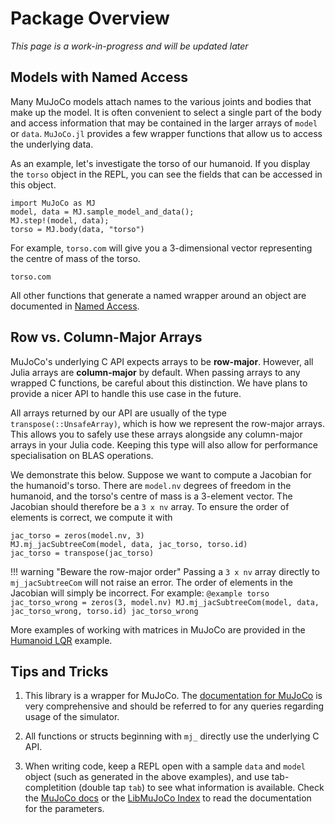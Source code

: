 # Package Overview

*This page is a work-in-progress and will be updated later*

## Models with Named Access

Many MuJoCo models attach names to the various joints and bodies that make up the model. It is often convenient to select a single part of the body and access information that may be contained in the larger arrays of `model` or `data`. `MuJoCo.jl` provides a few wrapper functions that allow us to access the underlying data.

As an example, let's investigate the torso of our humanoid. If you display the `torso` object in the REPL, you can see the fields that can be accessed in this object.
```@example torso
import MuJoCo as MJ
model, data = MJ.sample_model_and_data();
MJ.step!(model, data);
torso = MJ.body(data, "torso")
```
For example, `torso.com` will give you a 3-dimensional vector representing the centre of mass of the torso. 
```@example torso
torso.com
```
All other functions that generate a named wrapper around an object are documented in [Named Access](@ref).

## Row vs. Column-Major Arrays

MuJoCo's underlying C API expects arrays to be **row-major**. However, all Julia arrays are **column-major** by default. When passing arrays to any wrapped C functions, be careful about this distinction. We have plans to provide a nicer API to handle this use case in the future.

All arrays returned by our API are usually of the type `transpose(::UnsafeArray)`, which is how we represent the row-major arrays. This allows you to safely use these arrays alongside any column-major arrays in your Julia code. Keeping this type will also allow for performance specialisation on BLAS operations. 

We demonstrate this below. Suppose we want to compute a Jacobian for the humanoid's torso. There are `model.nv` degrees of freedom in the humanoid, and the torso's centre of mass is a 3-element vector. The Jacobian should therefore be a `3 x nv` array. To ensure the order of elements is correct, we compute it with
```@example torso
jac_torso = zeros(model.nv, 3)
MJ.mj_jacSubtreeCom(model, data, jac_torso, torso.id)
jac_torso = transpose(jac_torso)
```

!!! warning "Beware the row-major order"
    Passing a `3 x nv` array directly to `mj_jacSubtreeCom` will not raise an error. The order of elements in the Jacobian will simply be incorrect. For example:
    ```@example torso
    jac_torso_wrong = zeros(3, model.nv)
    MJ.mj_jacSubtreeCom(model, data, jac_torso_wrong, torso.id)
    jac_torso_wrong
    ```

More examples of working with matrices in MuJoCo are provided in the [Humanoid LQR](@ref) example.

## Tips and Tricks

1. This library is a wrapper for MuJoCo. The [documentation for MuJoCo](https://mujoco.readthedocs.io/en/stable/overview.html) is very comprehensive and should be referred to for any queries regarding usage of the simulator.

2. All functions or structs beginning with `mj_` directly use the underlying C API.

3. When writing code, keep a REPL open with a sample `data` and `model` object (such as generated in the above examples), and use tab-completition (double tap `tab`) to see what information is available. Check the [MuJoCo docs](https://mujoco.readthedocs.io/en/stable/overview.html) or the [LibMuJoCo Index](@ref) to read the documentation for the parameters.

